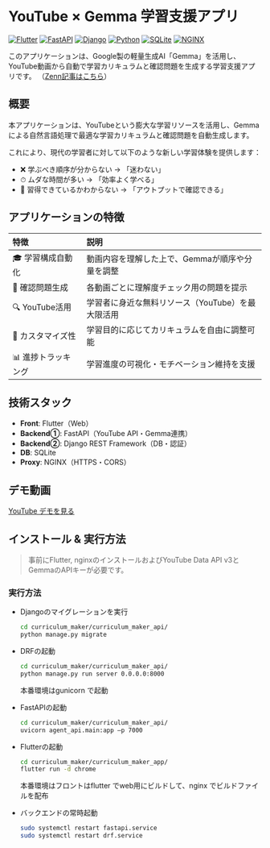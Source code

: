 # YouTube × Gemma 学習支援アプリ

[![Flutter](https://img.shields.io/badge/Flutter-%2302569B.svg?style=flat&logo=Flutter&logoColor=white)](https://flutter.dev/)
[![FastAPI](https://img.shields.io/badge/FastAPI-005571?style=flat&logo=fastapi&logoColor=white)](https://fastapi.tiangolo.com/ja/)
[![Django](https://img.shields.io/badge/Django-%23092E20.svg?style=flat&logo=django&logoColor=white)](https://www.djangoproject.com/)
[![Python](https://img.shields.io/badge/Python-3776AB?style=flat&logo=python&logoColor=white)](https://www.python.org/)
[![SQLite](https://img.shields.io/badge/SQLite-003B57?style=flat&logo=sqlite&logoColor=white)](https://sqlite.org/)
[![NGINX](https://img.shields.io/badge/NGINX-%23009639.svg?style=flat&logo=nginx&logoColor=white)](https://nginx.org/en/)

このアプリケーションは、Google製の軽量生成AI「Gemma」を活用し、YouTube動画から自動で学習カリキュラムと確認問題を生成する学習支援アプリです。
（[Zenn記事はこちら](https://zenn.dev/yuki731/articles/2349ad4d828a77)）

## 概要

本アプリケーションは、YouTubeという膨大な学習リソースを活用し、Gemmaによる自然言語処理で最適な学習カリキュラムと確認問題を自動生成します。

これにより、現代の学習者に対して以下のような新しい学習体験を提供します：

- ❌ 学ぶべき順序が分からない → 「迷わない」
- ⏱ ムダな時間が多い → 「効率よく学べる」
- 🎯 習得できているかわからない → 「アウトプットで確認できる」

## アプリケーションの特徴

|特徴|説明|
| :--- | :--- |
|🎓 学習構成自動化|動画内容を理解した上で、Gemmaが順序や分量を調整|
|🧠 確認問題生成|各動画ごとに理解度チェック用の問題を提示|
|🔍 YouTube活用|学習者に身近な無料リソース（YouTube）を最大限活用|
|🧩 カスタマイズ性|学習目的に応じてカリキュラムを自由に調整可能|
|📊 進捗トラッキング|学習進度の可視化・モチベーション維持を支援|

## 技術スタック

- **Front**: Flutter（Web）  
- **Backend①**: FastAPI（YouTube API・Gemma連携）  
- **Backend②**: Django REST Framework（DB・認証）  
- **DB**: SQLite  
- **Proxy**: NGINX（HTTPS・CORS）  

## デモ動画

[YouTube デモを見る](https://youtu.be/ufbpTiq-AxM)

## インストール & 実行方法

> 事前にFlutter, nginxのインストールおよびYouTube Data API v3とGemmaのAPIキーが必要です。

### 実行方法

- Djangoのマイグレーションを実行

    ```sh
    cd curriculum_maker/curriculum_maker_api/
    python manage.py migrate
    ```

- DRFの起動

    ```sh
    cd curriculum_maker/curriculum_maker_api/
    python manage.py run server 0.0.0.0:8000
    ```

    本番環境はgunicorn で起動

- FastAPIの起動

    ```sh
    cd curriculum_maker/curriculum_maker_api/
    uvicorn agent_api.main:app —p 7000
    ```

- Flutterの起動

    ```sh
    cd curriculum_maker/curriculum_maker_app/
    flutter run -d chrome
    ```

    本番環境はフロントはflutter でweb用にビルドして、nginx でビルドファイルを配布

- バックエンドの常時起動

    ```sh
    sudo systemctl restart fastapi.service 
    sudo systemctl restart drf.service 
    ```
